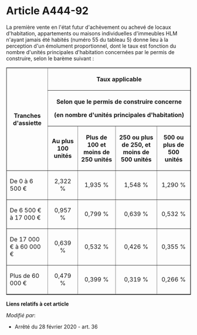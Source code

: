 # Article A444-92

La première vente en l'état futur d'achèvement ou achevé de locaux d'habitation, appartements ou maisons individuelles
d'immeubles HLM n'ayant jamais été habités (numéro 55 du tableau 5) donne lieu à la perception d'un émolument proportionnel,
dont le taux est fonction du nombre d'unités principales d'habitation concernées par le permis de construire, selon le barème
suivant :

<table border="1">
  <tbody>
    <tr>
      <th rowspan="3">

Tranches d'assiette</th>
      <th colspan="4">

Taux applicable</th>
    </tr>
    <tr>
      <th colspan="4">

Selon que le permis de construire concerne

(en nombre d'unités principales d'habitation)</th>
    </tr>
    <tr>
      <th>

Au plus 100 unités</th>
      <th>

Plus de 100 et moins de 250 unités</th>
      <th>

250 ou plus de 250, et moins de 500 unités</th>
      <th>

500 ou plus de 500 unités</th>
    </tr>
    <tr>
      <td align="left">

De 0 à 6 500 €</td>
      <td align="center">

2,322 %</td>
      <td align="center">

1,935 %</td>
      <td align="center">

1,548 %</td>
      <td align="center">

1,290 %</td>
    </tr>
    <tr>
      <td align="left">

De 6 500 € à 17 000 €</td>
      <td align="center">

0,957 %</td>
      <td align="center">

0,799 %</td>
      <td align="center">

0,639 %</td>
      <td align="center">

0,532 %</td>
    </tr>
    <tr>
      <td align="left">

De 17 000 € à 60 000 €</td>
      <td align="center">

0,639 %</td>
      <td align="center">

0,532 %</td>
      <td align="center">

0,426 %</td>
      <td align="center">

0,355 %</td>
    </tr>
    <tr>
      <td align="left">

Plus de 60 000 €</td>
      <td align="center">

0,479 %</td>
      <td align="center">

0,399 %</td>
      <td align="center">

0,319 %</td>
      <td align="center">

0,266 %</td>
    </tr>
  </tbody>
</table>

**Liens relatifs à cet article**

_Modifié par_:

  - Arrêté du 28 février 2020 - art. 36
